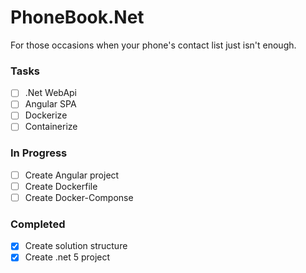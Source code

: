 # PhoneBook.Net
For those occasions when your phone's contact list just isn't enough.

### Tasks
- [ ] .Net WebApi
- [ ] Angular SPA
- [ ] Dockerize
- [ ] Containerize

### In Progress
- [ ] Create Angular project
- [ ] Create Dockerfile
- [ ] Create Docker-Componse

### Completed
- [x] Create solution structure
- [x] Create .net 5 project
